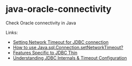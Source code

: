 # java-oracle-connectivity
Check Oracle connectivity in Java

Links:
* [Setting Network Timeout for JDBC connection](http://stackoverflow.com/questions/18822552/setting-network-timeout-for-jdbc-connection)
* [How to use Java.sql.Connection.setNetworkTimeout?](http://stackoverflow.com/questions/10654547/how-to-use-java-sql-connection-setnetworktimeout)
* [Features Specific to JDBC Thin](http://docs.oracle.com/cd/B28359_01/java.111/b31224/jdbcthin.htm)
* [Understanding JDBC Internals & Timeout Configuration](http://www.cubrid.org/blog/dev-platform/understanding-jdbc-internals-and-timeout-configuration/)
